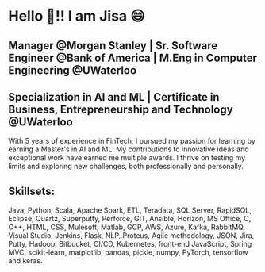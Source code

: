 # Hello :handshake:!! I am Jisa :smile:

## Manager @Morgan Stanley | Sr. Software Engineer @Bank of America | M.Eng in Computer Engineering @UWaterloo
## Specialization in AI and ML | Certificate in Business, Entrepreneurship and Technology @UWaterloo

With 5 years of experience in FinTech, I pursued my passion for learning by earning a Master's in AI and ML. My contributions to innovative ideas and exceptional work have earned me multiple awards. I thrive on testing my limits and exploring new challenges, both professionally and personally.

## Skillsets:
Java, Python, Scala, Apache Spark, ETL, Teradata, SQL Server, RapidSQL, Eclipse, Quartz, Superputty, Perforce, GIT, Ansible, Horizon, MS Office, C, C++, HTML, CSS, Mulesoft, Matlab, GCP, AWS, Azure, Kafka, RabbitMQ, Visual Studio, Jenkins, Flask, NLP, Proteus, Agile methodology, JSON, Jira, Putty, Hadoop, Bitbucket, CI/CD, Kubernetes, front-end JavaScript, Spring MVC, scikit-learn, matplotlib, pandas, pickle, numpy, PyTorch, tensorflow and keras.
